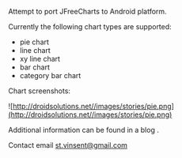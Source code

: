 Attempt to port JFreeCharts to Android platform.

Currently the following chart types are supported:
  * pie chart
  * line chart
  * xy line chart
  * bar chart
  * category bar chart

Chart screenshots:

![http://droidsolutions.net//images/stories/pie.png](http://droidsolutions.net//images/stories/pie.png)

Additional information can be found in a blog .


Contact email st.vinsent@gmail.com